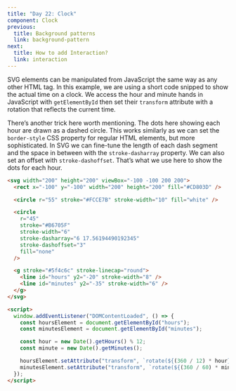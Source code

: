 ```yaml
---
title: "Day 22: Clock"
component: Clock
previous:
  title: Background patterns
  link: background-pattern
next:
  title: How to add Interaction?
  link: interaction
---
```


SVG elements can be manipulated from JavaScript the same way as any other HTML tag. In this example, we are using a short code snipped to show the actual time on a clock. We access the hour and minute hands in JavaScript with `getElementById` then set their `transform` attribute with a rotation that reflects the current time.

There’s another trick here worth mentioning. The dots here showing each hour are drawn as a dashed circle. This works similarly as we can set the `border-style` CSS property for regular HTML elements, but more sophisticated. In SVG we can fine-tune the length of each dash segment and the space in between with the `stroke-dasharray` property. We can also set an offset with `stroke-dashoffset`. That’s what we use here to show the dots for each hour.

<div class="code-flex">

```html
<svg width="200" height="200" viewBox="-100 -100 200 200">
  <rect x="-100" y="-100" width="200" height="200" fill="#CD803D" />

  <circle r="55" stroke="#FCCE7B" stroke-width="10" fill="white" />

  <circle
    r="45"
    stroke="#B6705F"
    stroke-width="6"
    stroke-dasharray="6 17.56194490192345"
    stroke-dashoffset="3"
    fill="none"
  />

  <g stroke="#5f4c6c" stroke-linecap="round">
    <line id="hours" y2="-20" stroke-width="8" />
    <line id="minutes" y2="-35" stroke-width="6" />
  </g>
</svg>
```

```html
<script>
  window.addEventListener("DOMContentLoaded", () => {
    const hoursElement = document.getElementById("hours");
    const minutesElement = document.getElementById("minutes");

    const hour = new Date().getHours() % 12;
    const minute = new Date().getMinutes();

    hoursElement.setAttribute("transform", `rotate(${(360 / 12) * hour})`);
    minutesElement.setAttribute("transform", `rotate(${(360 / 60) * minute})`);
  });
</script>
```

</div>
